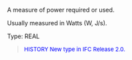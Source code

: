 A measure of power required or used.

Usually measured in Watts (W, J/s).

Type: REAL

> <font size="-1" color="#0000FF">HISTORY New type in IFC Release 2.0.
</font>